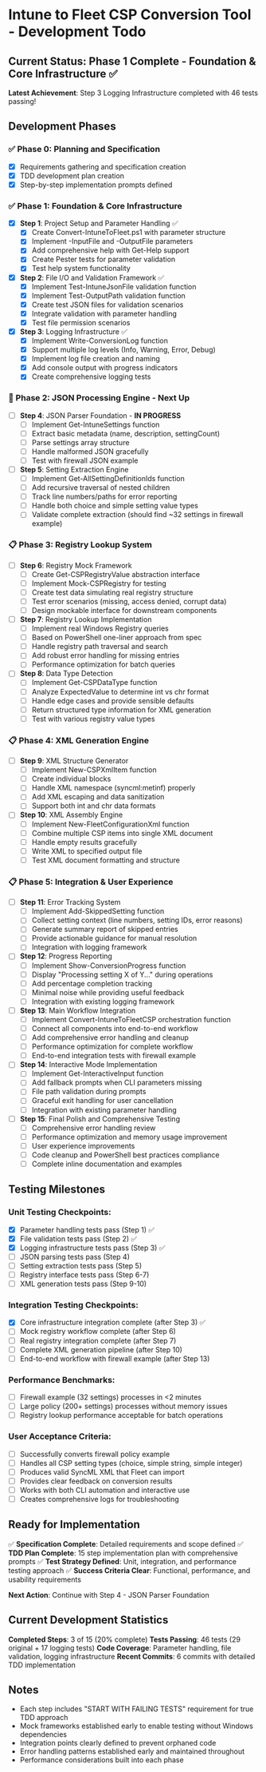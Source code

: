 # Intune to Fleet CSP Conversion Tool - Development Todo

## Current Status: Phase 1 Complete - Foundation & Core Infrastructure ✅

**Latest Achievement**: Step 3 Logging Infrastructure completed with 46 tests passing!

## Development Phases

### ✅ Phase 0: Planning and Specification
- [x] Requirements gathering and specification creation
- [x] TDD development plan creation
- [x] Step-by-step implementation prompts defined

### ✅ Phase 1: Foundation & Core Infrastructure
- [x] **Step 1**: Project Setup and Parameter Handling ✅
  - [x] Create Convert-IntuneToFleet.ps1 with parameter structure
  - [x] Implement -InputFile and -OutputFile parameters
  - [x] Add comprehensive help with Get-Help support
  - [x] Create Pester tests for parameter validation
  - [x] Test help system functionality
  
- [x] **Step 2**: File I/O and Validation Framework ✅
  - [x] Implement Test-IntuneJsonFile validation function
  - [x] Implement Test-OutputPath validation function
  - [x] Create test JSON files for validation scenarios
  - [x] Integrate validation with parameter handling
  - [x] Test file permission scenarios
  
- [x] **Step 3**: Logging Infrastructure ✅
  - [x] Implement Write-ConversionLog function
  - [x] Support multiple log levels (Info, Warning, Error, Debug)
  - [x] Implement log file creation and naming
  - [x] Add console output with progress indicators
  - [x] Create comprehensive logging tests

### 🔄 Phase 2: JSON Processing Engine - Next Up
- [ ] **Step 4**: JSON Parser Foundation - **IN PROGRESS**
  - [ ] Implement Get-IntuneSettings function
  - [ ] Extract basic metadata (name, description, settingCount)
  - [ ] Parse settings array structure
  - [ ] Handle malformed JSON gracefully
  - [ ] Test with firewall JSON example
  
- [ ] **Step 5**: Setting Extraction Engine
  - [ ] Implement Get-AllSettingDefinitionIds function
  - [ ] Add recursive traversal of nested children
  - [ ] Track line numbers/paths for error reporting
  - [ ] Handle both choice and simple setting value types
  - [ ] Validate complete extraction (should find ~32 settings in firewall example)

### 📋 Phase 3: Registry Lookup System
- [ ] **Step 6**: Registry Mock Framework
  - [ ] Create Get-CSPRegistryValue abstraction interface
  - [ ] Implement Mock-CSPRegistry for testing
  - [ ] Create test data simulating real registry structure
  - [ ] Test error scenarios (missing, access denied, corrupt data)
  - [ ] Design mockable interface for downstream components
  
- [ ] **Step 7**: Registry Lookup Implementation
  - [ ] Implement real Windows Registry queries
  - [ ] Based on PowerShell one-liner approach from spec
  - [ ] Handle registry path traversal and search
  - [ ] Add robust error handling for missing entries
  - [ ] Performance optimization for batch queries
  
- [ ] **Step 8**: Data Type Detection
  - [ ] Implement Get-CSPDataType function
  - [ ] Analyze ExpectedValue to determine int vs chr format
  - [ ] Handle edge cases and provide sensible defaults
  - [ ] Return structured type information for XML generation
  - [ ] Test with various registry value types

### 📋 Phase 4: XML Generation Engine
- [ ] **Step 9**: XML Structure Generator
  - [ ] Implement New-CSPXmlItem function
  - [ ] Create individual <Replace><Item> blocks
  - [ ] Handle XML namespace (syncml:metinf) properly
  - [ ] Add XML escaping and data sanitization
  - [ ] Support both int and chr data formats
  
- [ ] **Step 10**: XML Assembly Engine
  - [ ] Implement New-FleetConfigurationXml function
  - [ ] Combine multiple CSP items into single XML document
  - [ ] Handle empty results gracefully
  - [ ] Write XML to specified output file
  - [ ] Test XML document formatting and structure

### 📋 Phase 5: Integration & User Experience
- [ ] **Step 11**: Error Tracking System
  - [ ] Implement Add-SkippedSetting function
  - [ ] Collect setting context (line numbers, setting IDs, error reasons)
  - [ ] Generate summary report of skipped entries
  - [ ] Provide actionable guidance for manual resolution
  - [ ] Integration with logging framework
  
- [ ] **Step 12**: Progress Reporting
  - [ ] Implement Show-ConversionProgress function
  - [ ] Display "Processing setting X of Y..." during operations
  - [ ] Add percentage completion tracking
  - [ ] Minimal noise while providing useful feedback
  - [ ] Integration with existing logging framework
  
- [ ] **Step 13**: Main Workflow Integration
  - [ ] Implement Convert-IntuneToFleetCSP orchestration function
  - [ ] Connect all components into end-to-end workflow
  - [ ] Add comprehensive error handling and cleanup
  - [ ] Performance optimization for complete workflow
  - [ ] End-to-end integration tests with firewall example
  
- [ ] **Step 14**: Interactive Mode Implementation  
  - [ ] Implement Get-InteractiveInput function
  - [ ] Add fallback prompts when CLI parameters missing
  - [ ] File path validation during prompts
  - [ ] Graceful exit handling for user cancellation
  - [ ] Integration with existing parameter handling
  
- [ ] **Step 15**: Final Polish and Comprehensive Testing
  - [ ] Comprehensive error handling review
  - [ ] Performance optimization and memory usage improvement
  - [ ] User experience improvements
  - [ ] Code cleanup and PowerShell best practices compliance
  - [ ] Complete inline documentation and examples

## Testing Milestones

### Unit Testing Checkpoints:
- [x] Parameter handling tests pass (Step 1) ✅
- [x] File validation tests pass (Step 2) ✅
- [x] Logging infrastructure tests pass (Step 3) ✅
- [ ] JSON parsing tests pass (Step 4)
- [ ] Setting extraction tests pass (Step 5)
- [ ] Registry interface tests pass (Step 6-7)
- [ ] XML generation tests pass (Step 9-10)

### Integration Testing Checkpoints:
- [x] Core infrastructure integration complete (after Step 3) ✅
- [ ] Mock registry workflow complete (after Step 6)
- [ ] Real registry integration complete (after Step 7)
- [ ] Complete XML generation pipeline (after Step 10)
- [ ] End-to-end workflow with firewall example (after Step 13)

### Performance Benchmarks:
- [ ] Firewall example (32 settings) processes in <2 minutes
- [ ] Large policy (200+ settings) processes without memory issues
- [ ] Registry lookup performance acceptable for batch operations

### User Acceptance Criteria:
- [ ] Successfully converts firewall policy example
- [ ] Handles all CSP setting types (choice, simple string, simple integer)
- [ ] Produces valid SyncML XML that Fleet can import
- [ ] Provides clear feedback on conversion results
- [ ] Works with both CLI automation and interactive use
- [ ] Creates comprehensive logs for troubleshooting

## Ready for Implementation

✅ **Specification Complete**: Detailed requirements and scope defined
✅ **TDD Plan Complete**: 15 step implementation plan with comprehensive prompts
✅ **Test Strategy Defined**: Unit, integration, and performance testing approach
✅ **Success Criteria Clear**: Functional, performance, and usability requirements

**Next Action**: Continue with Step 4 - JSON Parser Foundation

## Current Development Statistics

**Completed Steps**: 3 of 15 (20% complete)
**Tests Passing**: 46 tests (29 original + 17 logging tests)
**Code Coverage**: Parameter handling, file validation, logging infrastructure
**Recent Commits**: 6 commits with detailed TDD implementation

## Notes
- Each step includes "START WITH FAILING TESTS" requirement for true TDD approach
- Mock frameworks established early to enable testing without Windows dependencies  
- Integration points clearly defined to prevent orphaned code
- Error handling patterns established early and maintained throughout
- Performance considerations built into each phase